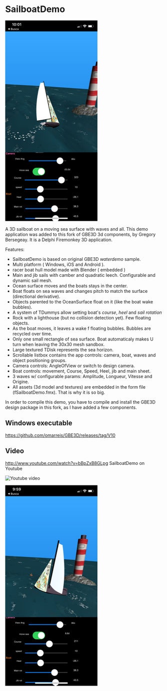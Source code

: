 # SailboatDemo

![app screenshot1](Screenshot1.png)

A 3D sailboat on a moving sea surface with waves and all. 
This demo application was added to this fork of GBE3D 3d components, by Gregory Bersegeay. 
It is a Delphi Firemonkey 3D application. 

Features:
* SailboatDemo is based on original GBE3D *waterdemo* sample.
* Multi platform ( Windows, iOS and Android ).
* racer boat hull model made with Blender ( embedded )
* Main and jib sails with camber and quadratic leech. Configurable and dynamic sail mesh.
* Ocean surface moves and the boats stays in the center. 
* Boat floats on sea waves and changes pitch to match the surface (directional derivative).
* Objects parented to the OceanSurface float on it (like the boat wake bubbles).
* A system of TDummys allow setting boat's *course*, *heel* and *sail rotation*
* Rock with a lighthouse (but no collision detection yet). Few floating objects. 
* As the boat moves, it leaves a wake f floating bubbles. Bubbles are recycled over time.  
* Only one small rectangle of sea surface. Boat automaticaly makes U turn when leaving the 30x30 mesh sandbox.
* Large textured TDisk represents the sea horizon.
* Scrollable listbox contains the app controls: camera, boat, waves and object positioning groups. 
* Camera controls: AngleOfView or switch to design camera.
* Boat controls: movement, Course, Speed, Heel, jib and main sheet.
* 3 waves w/ configurable params: Amplitude, Longueur, Vitesse and Origine.
* All assets (3d model and textures) are embedded in the form file (fSailboatDemo.fmx). That is why it is so big.

In order to compile this demo, you have to compile and install the GBE3D design package in this fork,
as I have added a few components.

## Windows executable
https://github.com/omarreis/GBE3D/releases/tag/V10

## Video
http://www.youtube.com/watch?v=bBpZxB8GLpg   SailboatDemo on Youtube

![Youtube video](https://img.youtube.com/vi/bBpZxB8GLpg/0.jpg) 

![app screenshot2](Screenshot2.png)
